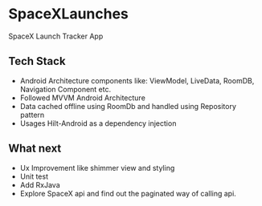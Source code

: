# SpaceXLaunches
SpaceX Launch Tracker App

## Tech Stack
- Android Architecture components like: ViewModel, LiveData, RoomDB, Navigation Component etc.
- Followed MVVM Android Architecture 
- Data cached offline using RoomDb and handled using Repository pattern
- Usages Hilt-Android as a dependency injection


## What next
- Ux Improvement like shimmer view and styling
- Unit test
- Add RxJava
- Explore SpaceX api and find out the paginated way of calling api.
